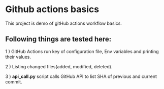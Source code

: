 
# Github actions basics

This project is demo of gitHub actions workflow basics.

## Following things are tested here:
1 ) GitHub Actions run key of configuration file, Env variables and printing their values.

2 ) Listing changed files(added, modified, deleted).

3 ) **api_call.py** script calls GitHub API to list SHA of previous and current commit.


